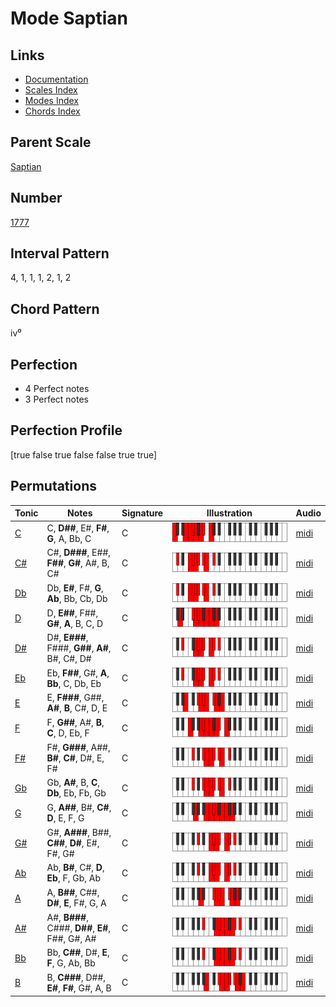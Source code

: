 # Mode Saptian

## Links

- [Documentation](README.md)
- [Scales Index](Scales.md)
- [Modes Index](Modes.md)
- [Chords Index](Chords.md)

## Parent Scale

[Saptian](ScaleSaptian.md)

## Number

[1777](https://ianring.com/musictheory/scales/1777)

## Interval Pattern

4, 1, 1, 1, 2, 1, 2

## Chord Pattern

iv⁰

## Perfection

- 4 Perfect notes
- 3 Perfect notes

## Perfection Profile

[true false true false false true true]

## Permutations

| Tonic | Notes | Signature | Illustration | Audio |
|-------|-------|-----------|--------------|-------|
| [C](ModeCNaturalSaptian.md) | C, **D##**, E#, **F#**, **G**, A, Bb, C | C | ![CNaturalSaptian](ModeCNaturalSaptian.png) | [midi](https://github.com/edipermadi/music/blob/main/docs/ModeCNaturalSaptian.mid?raw=true) |
| [C#](ModeCSharpSaptian.md) | C#, **D###**, E##, **F##**, **G#**, A#, B, C# | C | ![CSharpSaptian](ModeCSharpSaptian.png) | [midi](https://github.com/edipermadi/music/blob/main/docs/ModeCSharpSaptian.mid?raw=true) |
| [Db](ModeDFlatSaptian.md) | Db, **E#**, F#, **G**, **Ab**, Bb, Cb, Db | C | ![DFlatSaptian](ModeDFlatSaptian.png) | [midi](https://github.com/edipermadi/music/blob/main/docs/ModeDFlatSaptian.mid?raw=true) |
| [D](ModeDNaturalSaptian.md) | D, **E##**, F##, **G#**, **A**, B, C, D | C | ![DNaturalSaptian](ModeDNaturalSaptian.png) | [midi](https://github.com/edipermadi/music/blob/main/docs/ModeDNaturalSaptian.mid?raw=true) |
| [D#](ModeDSharpSaptian.md) | D#, **E###**, F###, **G##**, **A#**, B#, C#, D# | C | ![DSharpSaptian](ModeDSharpSaptian.png) | [midi](https://github.com/edipermadi/music/blob/main/docs/ModeDSharpSaptian.mid?raw=true) |
| [Eb](ModeEFlatSaptian.md) | Eb, **F##**, G#, **A**, **Bb**, C, Db, Eb | C | ![EFlatSaptian](ModeEFlatSaptian.png) | [midi](https://github.com/edipermadi/music/blob/main/docs/ModeEFlatSaptian.mid?raw=true) |
| [E](ModeENaturalSaptian.md) | E, **F###**, G##, **A#**, **B**, C#, D, E | C | ![ENaturalSaptian](ModeENaturalSaptian.png) | [midi](https://github.com/edipermadi/music/blob/main/docs/ModeENaturalSaptian.mid?raw=true) |
| [F](ModeFNaturalSaptian.md) | F, **G##**, A#, **B**, **C**, D, Eb, F | C | ![FNaturalSaptian](ModeFNaturalSaptian.png) | [midi](https://github.com/edipermadi/music/blob/main/docs/ModeFNaturalSaptian.mid?raw=true) |
| [F#](ModeFSharpSaptian.md) | F#, **G###**, A##, **B#**, **C#**, D#, E, F# | C | ![FSharpSaptian](ModeFSharpSaptian.png) | [midi](https://github.com/edipermadi/music/blob/main/docs/ModeFSharpSaptian.mid?raw=true) |
| [Gb](ModeGFlatSaptian.md) | Gb, **A#**, B, **C**, **Db**, Eb, Fb, Gb | C | ![GFlatSaptian](ModeGFlatSaptian.png) | [midi](https://github.com/edipermadi/music/blob/main/docs/ModeGFlatSaptian.mid?raw=true) |
| [G](ModeGNaturalSaptian.md) | G, **A##**, B#, **C#**, **D**, E, F, G | C | ![GNaturalSaptian](ModeGNaturalSaptian.png) | [midi](https://github.com/edipermadi/music/blob/main/docs/ModeGNaturalSaptian.mid?raw=true) |
| [G#](ModeGSharpSaptian.md) | G#, **A###**, B##, **C##**, **D#**, E#, F#, G# | C | ![GSharpSaptian](ModeGSharpSaptian.png) | [midi](https://github.com/edipermadi/music/blob/main/docs/ModeGSharpSaptian.mid?raw=true) |
| [Ab](ModeAFlatSaptian.md) | Ab, **B#**, C#, **D**, **Eb**, F, Gb, Ab | C | ![AFlatSaptian](ModeAFlatSaptian.png) | [midi](https://github.com/edipermadi/music/blob/main/docs/ModeAFlatSaptian.mid?raw=true) |
| [A](ModeANaturalSaptian.md) | A, **B##**, C##, **D#**, **E**, F#, G, A | C | ![ANaturalSaptian](ModeANaturalSaptian.png) | [midi](https://github.com/edipermadi/music/blob/main/docs/ModeANaturalSaptian.mid?raw=true) |
| [A#](ModeASharpSaptian.md) | A#, **B###**, C###, **D##**, **E#**, F##, G#, A# | C | ![ASharpSaptian](ModeASharpSaptian.png) | [midi](https://github.com/edipermadi/music/blob/main/docs/ModeASharpSaptian.mid?raw=true) |
| [Bb](ModeBFlatSaptian.md) | Bb, **C##**, D#, **E**, **F**, G, Ab, Bb | C | ![BFlatSaptian](ModeBFlatSaptian.png) | [midi](https://github.com/edipermadi/music/blob/main/docs/ModeBFlatSaptian.mid?raw=true) |
| [B](ModeBNaturalSaptian.md) | B, **C###**, D##, **E#**, **F#**, G#, A, B | C | ![BNaturalSaptian](ModeBNaturalSaptian.png) | [midi](https://github.com/edipermadi/music/blob/main/docs/ModeBNaturalSaptian.mid?raw=true) |
